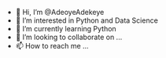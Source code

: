 - 👋 Hi, I’m @AdeoyeAdekeye
- 👀 I’m interested in Python and Data Science
- 🌱 I’m currently learning  Python
- 💞️ I’m looking to collaborate on ...
- 📫 How to reach me ...

<!---
DharnyBoi/DharnyBoi is a ✨ special ✨ repository because its `README.md` (this file) appears on your GitHub profile.
You can click the Preview link to take a look at your changes.
--->
